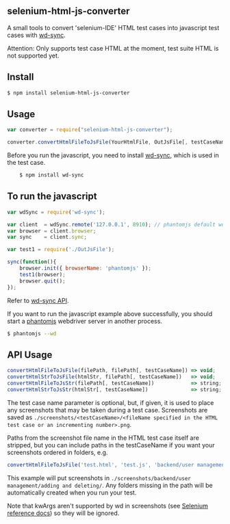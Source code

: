 ## selenium-html-js-converter

A small tools to convert 'selenium-IDE' HTML test cases into javascript test cases with [wd-sync](https://github.com/sebv/node-wd-sync).

Attention: Only supports test case HTML at the moment, test suite HTML is not supported yet.

## Install

```sh
$ npm install selenium-html-js-converter
```

## Usage

```js
var converter = require("selenium-html-js-converter");

converter.convertHtmlFileToJsFile(YourHtmlFile, OutJsFile[, testCaseName]);
```

Before you run the javascript, you need to install [wd-sync](https://github.com/sebv/node-wd-sync), which is used in the test case.

```sh
    $ npm install wd-sync
```

## To run the javascript

```js
var wdSync = require('wd-sync');

var client  = wdSync.remote('127.0.0.1', 8910); // phantomjs default wd port
var browser = client.browser;
var sync    = client.sync;

var test1 = require('./OutJsFile');

sync(function(){
    browser.init({ browserName: 'phantomjs' });
    test1(browser);
    browser.quit();
});
```

Refer to [wd-sync API](https://github.com/sebv/node-wd-sync/blob/master/doc/jsonwire-full-mapping.md).

If you want to run the javascript example above successfully, you should start a [phantomjs](http://phantomjs.org) webdriver server in another process.

```sh
$ phantomjs --wd
```

## API Usage

```js
convertHtmlFileToJsFile(filePath, filePath[, testCaseName]) => void;
convertHtmlStrToJsFile(htmlStr, filePath[, testCaseName])   => void;
convertHtmlFileToJsStr(filePath[, testCaseName])            => string;
convertHtmlStrToJsStr(htmlStr[, testCaseName])              => string;
```

The test case name parameter is optional, but, if given, it is used to place any screenshots that may be taken during a test case. Screenshots are saved as `./screenshots/<testCaseName>/<fileName specified in the HTML test case or an incrementing number>.png`.

Paths from the screenshot file name in the HTML test case itself are stripped, but you can include paths in the testCaseName if you want your screenshots ordered in folders, e.g.

```js
convertHtmlFileToJsFile('test.html', 'test.js', 'backend/user management/adding and deleting');
```

This example will put screenshots in `./screenshots/backend/user management/adding and deleting/`. Any folders missing in the path will be automatically created when you run your test.

Note that kwArgs aren't supported by wd in screenshots (see [Selenium reference docs](http://release.seleniumhq.org/selenium-core/1.0.1/reference.html)) so they will be ignored.